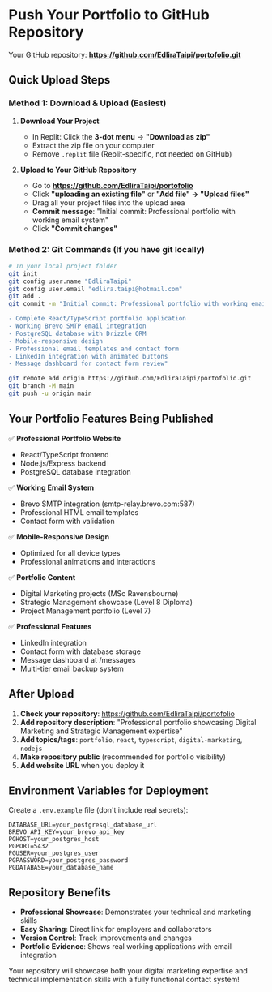 # Push Your Portfolio to GitHub Repository

Your GitHub repository: **https://github.com/EdliraTaipi/portofolio.git**

## Quick Upload Steps

### Method 1: Download & Upload (Easiest)

1. **Download Your Project**
   - In Replit: Click the **3-dot menu** → **"Download as zip"**
   - Extract the zip file on your computer
   - Remove `.replit` file (Replit-specific, not needed on GitHub)

2. **Upload to Your GitHub Repository**
   - Go to **https://github.com/EdliraTaipi/portofolio**
   - Click **"uploading an existing file"** or **"Add file" → "Upload files"**
   - Drag all your project files into the upload area
   - **Commit message**: "Initial commit: Professional portfolio with working email system"
   - Click **"Commit changes"**

### Method 2: Git Commands (If you have git locally)

```bash
# In your local project folder
git init
git config user.name "EdliraTaipi"
git config user.email "edlira.taipi@hotmail.com"
git add .
git commit -m "Initial commit: Professional portfolio with working email system

- Complete React/TypeScript portfolio application
- Working Brevo SMTP email integration  
- PostgreSQL database with Drizzle ORM
- Mobile-responsive design
- Professional email templates and contact form
- LinkedIn integration with animated buttons
- Message dashboard for contact form review"

git remote add origin https://github.com/EdliraTaipi/portofolio.git
git branch -M main
git push -u origin main
```

## Your Portfolio Features Being Published

✅ **Professional Portfolio Website**
- React/TypeScript frontend
- Node.js/Express backend
- PostgreSQL database integration

✅ **Working Email System**
- Brevo SMTP integration (smtp-relay.brevo.com:587)
- Professional HTML email templates
- Contact form with validation

✅ **Mobile-Responsive Design**
- Optimized for all device types
- Professional animations and interactions

✅ **Portfolio Content**
- Digital Marketing projects (MSc Ravensbourne)
- Strategic Management showcase (Level 8 Diploma)
- Project Management portfolio (Level 7)

✅ **Professional Features**
- LinkedIn integration
- Contact form with database storage
- Message dashboard at /messages
- Multi-tier email backup system

## After Upload

1. **Check your repository**: https://github.com/EdliraTaipi/portofolio
2. **Add repository description**: "Professional portfolio showcasing Digital Marketing and Strategic Management expertise"
3. **Add topics/tags**: `portfolio`, `react`, `typescript`, `digital-marketing`, `nodejs`
4. **Make repository public** (recommended for portfolio visibility)
5. **Add website URL** when you deploy it

## Environment Variables for Deployment

Create a `.env.example` file (don't include real secrets):
```
DATABASE_URL=your_postgresql_database_url
BREVO_API_KEY=your_brevo_api_key
PGHOST=your_postgres_host
PGPORT=5432
PGUSER=your_postgres_user
PGPASSWORD=your_postgres_password
PGDATABASE=your_database_name
```

## Repository Benefits

- **Professional Showcase**: Demonstrates your technical and marketing skills
- **Easy Sharing**: Direct link for employers and collaborators
- **Version Control**: Track improvements and changes
- **Portfolio Evidence**: Shows real working applications with email integration

Your repository will showcase both your digital marketing expertise and technical implementation skills with a fully functional contact system!